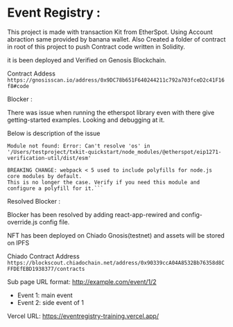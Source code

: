 # Event Registry :

This project is made with transaction Kit from EtherSpot. Using Account abraction same provided by banana wallet. Also Created a folder of contract in root of this project to push Contract code written in Solidity.

it is been deployed and Verified on Genosis Blockchain.

Contract Addess
`https://gnosisscan.io/address/0x9DC78b651F640244211c792a703fceD2c41F16f8#code`

Blocker :

There was issue when running the etherspot library even with there give getting-started examples. Looking and debugging at it.

Below is description of the issue

````ERROR in ./node_modules/@etherspot/eip1271-verification-util/dist/esm/index.js 3:0-19
Module not found: Error: Can't resolve 'os' in '/Users/testproject/txkit-quickstart/node_modules/@etherspot/eip1271-verification-util/dist/esm'

BREAKING CHANGE: webpack < 5 used to include polyfills for node.js core modules by default.
This is no longer the case. Verify if you need this module and configure a polyfill for it.```
````


Resolved Blocker :

Blocker has been resolved by adding react-app-rewired and config-override.js config file.

NFT has been deployed on Chiado Gnosis(testnet) and assets will be stored on IPFS

Chiado Contract Address
`https://blockscout.chiadochain.net/address/0x90339ccA04A8532Bb76358d8CFFDEfEBD1938377/contracts`

Sub page URL format: http://example.com/event/1/2

- Event 1: main event
- Event 2: side event of 1

Vercel URL: https://eventregistry-training.vercel.app/
